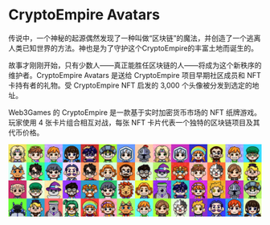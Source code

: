 # CryptoEmpire Avatars

传说中，一个神秘的起源偶然发现了一种叫做“区块链”的魔法，并创造了一个逃离人类已知世界的方法。神也是为了守护这个CryptoEmpire的丰富土地而诞生的。

故事才刚刚开始，只有少数人——真正能胜任区块链的人——将成为这个新秩序的维护者。CryptoEmpire Avatars 是送给 CryptoEmpire 项目早期社区成员和 NFT 卡持有者的礼物。受 CryptoEmpire NFT 启发的 3,000 个头像被分发到选定的地址。

Web3Games 的 CryptoEmpire 是一款基于实时加密货币市场的 NFT 纸牌游戏。玩家使用 4 张卡片组合相互对战，每张 NFT 卡片代表一个独特的区块链项目及其代币价格。

![NFT](unnamed.png)
